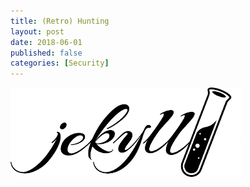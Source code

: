 ```yaml
---
title: (Retro) Hunting
layout: post
date: 2018-06-01
published: false
categories: [Security]
---
```


![Logo](/assets/images/jekyll-logo.png)

